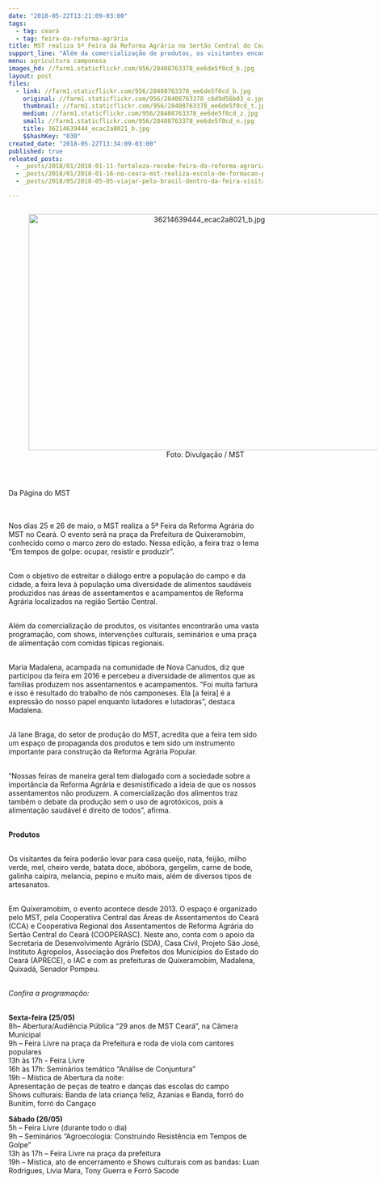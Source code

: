 ```yaml
---
date: "2018-05-22T13:21:09-03:00"
tags:
  - tag: ceará
  - tag: feira-da-reforma-agrária
title: MST realiza 5º Feira da Reforma Agrária no Sertão Central do Ceará
support_line: "Além da comercialização de produtos, os visitantes encontrarão uma vasta programação, com shows, intervenções culturais, seminários"
menu: agricultura camponesa
images_hd: //farm1.staticflickr.com/956/28408763378_ee6de5f0cd_b.jpg
layout: post
files:
  - link: //farm1.staticflickr.com/956/28408763378_ee6de5f0cd_b.jpg
    original: //farm1.staticflickr.com/956/28408763378_c6d9d56b03_o.jpg
    thumbnail: //farm1.staticflickr.com/956/28408763378_ee6de5f0cd_t.jpg
    medium: //farm1.staticflickr.com/956/28408763378_ee6de5f0cd_z.jpg
    small: //farm1.staticflickr.com/956/28408763378_ee6de5f0cd_n.jpg
    title: 36214639444_ecac2a8021_b.jpg
    $$hashKey: "030"
created_date: "2018-05-22T13:34:09-03:00"
published: true
releated_posts:
  - _posts/2018/01/2018-01-11-fortaleza-recebe-feira-da-reforma-agraria-no-proximo-sabado.md
  - _posts/2018/01/2018-01-16-no-ceara-mst-realiza-escola-de-formacao-para-juventud.md
  - _posts/2018/05/2018-05-05-viajar-pelo-brasil-dentro-da-feira-visitantes-celebram-a-fartura-da-feira-em-sao-paulo.md

---
```

<div style="text-align:center">
<figure class="image" style="display:inline-block"><img alt="36214639444_ecac2a8021_b.jpg" height="467" src="//farm1.staticflickr.com/956/28408763378_ee6de5f0cd_b.jpg" width="700" />
<figcaption>Foto: Divulga&ccedil;&atilde;o / MST</figcaption>
</figure>
</div>

<p>&nbsp;</p>

<p>Da P&aacute;gina do MST</p>

<p><br />
<br />
Nos dias 25 e 26 de maio, o MST realiza a 5&ordf; Feira da Reforma Agr&aacute;ria do MST no Cear&aacute;. O evento ser&aacute; na pra&ccedil;a da Prefeitura de Quixeramobim, conhecido como o marco zero do estado. Nessa edi&ccedil;&atilde;o, a feira traz o lema &ldquo;Em tempos de golpe: ocupar, resistir e produzir&rdquo;.</p>

<p><br />
Com o objetivo de estreitar o di&aacute;logo entre a popula&ccedil;&atilde;o do campo e da cidade, a feira leva &agrave; popula&ccedil;&atilde;o uma diversidade de alimentos saud&aacute;veis produzidos nas &aacute;reas de assentamentos e acampamentos de Reforma Agr&aacute;ria localizados na regi&atilde;o Sert&atilde;o Central.&nbsp;</p>

<p><br />
Al&eacute;m da comercializa&ccedil;&atilde;o de produtos, os visitantes encontrar&atilde;o uma vasta programa&ccedil;&atilde;o, com shows, interven&ccedil;&otilde;es culturais, semin&aacute;rios e uma pra&ccedil;a de alimenta&ccedil;&atilde;o com comidas t&iacute;picas regionais.</p>

<p><br />
Maria Madalena, acampada na comunidade de Nova Canudos, diz que participou da feira em 2016 e percebeu a diversidade de alimentos que as fam&iacute;lias produzem nos assentamentos e acampamentos. &ldquo;Foi muita fartura e isso &eacute; resultado do trabalho de n&oacute;s camponeses. Ela [a feira] &eacute; a express&atilde;o do nosso papel enquanto lutadores e lutadoras&rdquo;, destaca Madalena.&nbsp;</p>

<p><br />
J&aacute; Iane Braga, do setor de produ&ccedil;&atilde;o do MST, acredita que a feira tem sido um espa&ccedil;o de propaganda dos produtos e tem sido um instrumento importante para constru&ccedil;&atilde;o da Reforma Agr&aacute;ria Popular.&nbsp;</p>

<p><br />
&ldquo;Nossas feiras de maneira geral tem dialogado com a sociedade sobre a import&acirc;ncia da Reforma Agr&aacute;ria e desmistificado a ideia de que os nossos assentamentos n&atilde;o produzem. A comercializa&ccedil;&atilde;o dos alimentos traz tamb&eacute;m o debate da produ&ccedil;&atilde;o sem o uso de agrot&oacute;xicos, pois a alimenta&ccedil;&atilde;o saud&aacute;vel &eacute; direito de todos&rdquo;, afirma.</p>

<p><br />
<strong>Produtos</strong></p>

<p><br />
Os visitantes da feira poder&atilde;o levar para casa queijo, nata, feij&atilde;o, milho verde, mel, cheiro verde, batata doce, ab&oacute;bora, gergelim, carne de bode, galinha caipira, melancia, pepino e muito mais, al&eacute;m de diversos tipos de artesanatos.&nbsp;</p>

<p><br />
Em Quixeramobim, o evento acontece desde 2013. O espa&ccedil;o &eacute; organizado pelo MST, pela Cooperativa Central das &Aacute;reas de Assentamentos do Cear&aacute; (CCA) e Cooperativa Regional dos Assentamentos de Reforma Agr&aacute;ria do Sert&atilde;o Central do Cear&aacute; (COOPERASC). Neste ano, conta com o apoio da Secretaria de Desenvolvimento Agr&aacute;rio (SDA), Casa Civil, Projeto S&atilde;o Jos&eacute;, Instituto Agropolos, Associa&ccedil;&atilde;o dos Prefeitos dos Munic&iacute;pios do Estado do Cear&aacute; (APRECE), o IAC e com as prefeituras de Quixeramobim, Madalena, Quixad&aacute;, Senador Pompeu.</p>

<p><br />
<em>Confira a programa&ccedil;&atilde;o:</em></p>

<p><br />
<strong>Sexta-feira (25/05)</strong><br />
8h&ndash; Abertura/Audi&ecirc;ncia P&uacute;blica &ldquo;29 anos de MST Cear&aacute;&rdquo;, na C&acirc;mera Municipal<br />
9h &ndash; Feira Livre na pra&ccedil;a da Prefeitura e roda de viola com cantores populares<br />
13h &agrave;s 17h - Feira Livre<br />
16h &agrave;s 17h: Semin&aacute;rios tem&aacute;tico &ldquo;An&aacute;lise de Conjuntura&rdquo;<br />
19h &ndash; M&iacute;stica de Abertura da noite:<br />
Apresenta&ccedil;&atilde;o de pe&ccedil;as de teatro e dan&ccedil;as das escolas do campo&nbsp;<br />
Shows culturais: Banda de lata crian&ccedil;a feliz, Azanias e Banda, forr&oacute; do Bunitim, forr&oacute; do Canga&ccedil;o</p>

<p><strong>S&aacute;bado (26/05)</strong><br />
5h &ndash; Feira Livre (durante todo o dia)<br />
9h &ndash; Semin&aacute;rios &ldquo;Agroecologia: Construindo Resist&ecirc;ncia em Tempos de Golpe&rdquo;<br />
13h &agrave;s 17h &ndash; Feira Livre na pra&ccedil;a da prefeitura<br />
19h &ndash; M&iacute;stica, ato de encerramento e Shows culturais com as bandas: Luan Rodrigues, L&iacute;via Mara, Tony Guerra e Forr&oacute; Sacode</p>

<p>&nbsp;</p>
